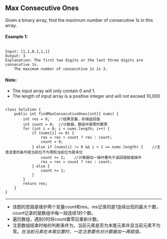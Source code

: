 ## Max Consecutive Ones

Given a binary array, find the maximum number of consecutive 1s in this array.

#### Example 1:

<pre><code>
Input: [1,1,0,1,1,1]
Output: 3
Explanation: The first two digits or the last three digits are consecutive 1s.
    The maximum number of consecutive 1s is 3.
</code></pre>

#### Note:

* The input array will only contain 0 and 1.
* The length of input array is a positive integer and will not exceed 10,000

<pre><code>
class Solution {
    public int findMaxConsecutiveOnes(int[] nums) {
        int res = 0;    //结果变量，存储返回值
        int count = 0;  //计数器，数组中遇零时置零
        for (int i = 0; i < nums.length; i++) {
            if (nums[i] == 0) {          
                res = res > count ? res : count;
                count = 0;
            } else if (nums[i] != 0 && i + 1 == nums.length) {    //注意这里的条件是当前位不为零和当前位为是末位
                count += 1;    //计数器加一操作要先于返回值赋值操作
                res = res > count ? res : count;
            } else {
                count += 1;
            }
        }
        return res;
    }
}
</code></pre>
*** 

* 该题的思路是维护两个变量count和res。res记录的是1连续出现的最大个数，count记录的是数组中每一段连续1的个数。
* 遍历数组，遇到0时将count置零后重新计数。
* 注意数组结束时候的判断条件为，当前元素是否为末尾元素并且当前元素不为零。<em>在当前元素在末尾位置时，一定注意要先对计数器加一再赋值。</em>


